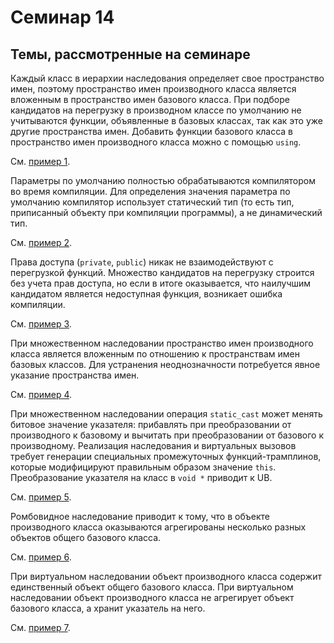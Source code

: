 # Семинар 14

## Темы, рассмотренные на семинаре

Каждый класс в иерархии наследования определяет свое пространство имен,
поэтому пространство имен производного класса является вложенным
в пространство имен базового класса. При подборе кандидатов на перегрузку
в производном классе по умолчанию не учитываются функции, объявленные
в базовых классах, так как это уже другие пространства имен.
Добавить функции базового класса в пространство имен производного
класса можно с помощью `using`.

См. [пример 1](1.cpp).

Параметры по умолчанию полностью обрабатываются компилятором
во время компиляции. Для определения значения параметра по умолчанию
компилятор использует статический тип (то есть тип, приписанный
объекту при компиляции программы), а не динамический тип.

См. [пример 2](2.cpp).

Права доступа (`private`, `public`) никак не взаимодействуют с
перегрузкой функций. Множество кандидатов на перегрузку строится
без учета прав доступа, но если в итоге оказывается, что
наилучшим кандидатом является недоступная функция, возникает
ошибка компиляции.

См. [пример 3](3.cpp).

При множественном наследовании пространство имен производного класса
является вложенным по отношению к пространствам имен базовых классов.
Для устранения неоднозначности потребуется явное указание пространства имен.

См. [пример 4](4.cpp).

При множественном наследовании операция `static_cast` может менять
битовое значение указателя: прибавлять при преобразовании от производного
к базовому и вычитать при преобразовании от базового к производному.
Реализация наследования и виртуальных вызовов требует генерации
специальных промежуточных функций-трамплинов, которые модифицируют
правильным образом значение `this`. Преобразование указателя на класс
в `void *` приводит к UB.

См. [пример 5](5.cpp).

Ромбовидное наследование приводит к тому, что в объекте производного
класса оказываются агрегированы несколько разных объектов общего
базового класса.

См. [пример 6](6.cpp).

При виртуальном наследовании объект производного класса содержит единственный
объект общего базового класса. При виртуальном наследовании объект
производного класса не агрегирует объект базового класса, а хранит
указатель на него.

См. [пример 7](7.cpp).
